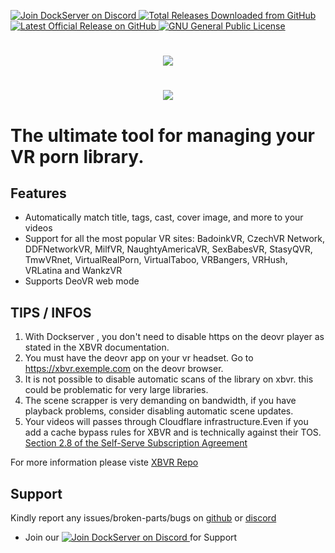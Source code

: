 <p align="left">
    <a href="https://discord.gg/FYSvu83caM">
        <img src="https://discord.com/api/guilds/830478558995415100/widget.png?label=Discord%20Server&logo=discord" alt="Join DockServer on Discord">
    </a>
        <a href="https://github.com/dockserver/dockserver/releases">
        <img src="https://img.shields.io/github/downloads/dockserver/dockserver/total?label=Total%20Downloads&logo=github" alt="Total Releases Downloaded from GitHub">
    </a>
    <a href="https://github.com/dockserver/dockserver/releases/latest">
        <img src="https://img.shields.io/github/v/release/dockserver/dockserver?include_prereleases&label=Latest%20Release&logo=github" alt="Latest Official Release on GitHub">
    </a>
    <a href="https://github.com/dockserver/dockserver/blob/master/LICENSE">
        <img src="https://img.shields.io/github/license/dockserver/dockserver?label=License&logo=gnu" alt="GNU General Public License">
    </a>
</p>
<h1 align="center">
<img src="https://i.imgur.com/T2UvcHc.png">
<h1>
<h1 align="center">
<img src="https://i.imgur.com/Q3UdJhV.jpg">
<h1>

The ultimate tool for managing your VR porn library.

## Features

- Automatically match title, tags, cast, cover image, and more to your videos
- Support for all the most popular VR sites: BadoinkVR, CzechVR Network, DDFNetworkVR, MilfVR, NaughtyAmericaVR, SexBabesVR, StasyQVR, TmwVRnet, VirtualRealPorn, VirtualTaboo, VRBangers, VRHush, VRLatina and WankzVR
- Supports DeoVR web mode

## TIPS / INFOS
1. With Dockserver , you don't need to disable https on the deovr player as stated in the XBVR documentation.
1. You must have the deovr app on your vr headset. Go to <https://xbvr.exemple.com> on the deovr browser.
1. It is not possible to disable automatic scans of the library on xbvr. this could be problematic for very large libraries. 
1. The scene scrapper  is very demanding on bandwidth, if you have playback problems, consider disabling automatic scene updates.
1. Your videos will passes through Cloudflare infrastructure.Even if you add a cache bypass rules for XBVR and is technically against their TOS. 
   [Section 2.8 of the Self-Serve Subscription Agreement](https://www.cloudflare.com/terms/)


For more information please viste [XBVR Repo](https://github.com/xbapps/xbvr)

## Support

Kindly report any issues/broken-parts/bugs on [github](https://github.com/dockserver/dockserver/issues) or [discord](https://discord.gg/A7h7bKBCVa)

- Join our <a href="https://discord.gg/FYSvu83caM">
  <img src="https://discord.com/api/guilds/830478558995415100/widget.png?label=Discord%20Server&logo=discord" alt="Join DockServer on Discord">
  </a> for Support
